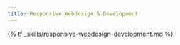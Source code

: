 ```yaml
---
title: Responsive Webdesign & Development
---
```


{% tf _skills/responsive-webdesign-development.md %}
